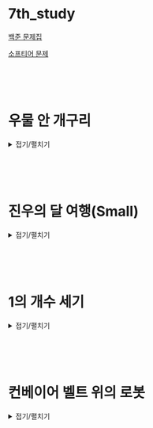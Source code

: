 # 7th_study

[백준 문제집](https://www.acmicpc.net/workbook/view/16830)

[소프티어 문제](https://softeer.ai/practice/info.do?idx=1&eid=394)

<br><br><br>

# 우물 안 개구리

<details>
<summary>접기/펼치기</summary>
<div markdown="1">

## [민웅](<./우물 안 개구리/민웅.py>)

```py

```

## [병국](<./우물 안 개구리/병국.py>)

```py

```

## [상미](<./우물 안 개구리/상미.py>)

```py

```

## [서희](<./우물 안 개구리/서희.py>)

```py

```

## [성구](<./우물 안 개구리/성구.py>)

```py
# 우물 안 개구리
import sys
input = sys.stdin.readline

# input
N, M = map(int, input().split())
weight_list = list(map(int, input().split()))

# define
friends = [[] for _ in range(N)]
cnt = 0

# input
for _ in range(M):
    a,b = map(int, input().split())
    friends[a-1].append(b-1)
    friends[b-1].append(a-1)

# logic
for i in range(N):
    # 친구가 있을때
    if friends[i]:
        # 친구들 중에
        for friend in friends[i]:
            # 나보다 무거운 무게치는 아이 있으면
            if weight_list[i] <= weight_list[friend]:
                # 멈춰
                break
        else:
            # 없으면 내가 짱임! count
            cnt += 1
    # 친구가 없을 때
    else:
        # 아무래도 내가 짱임! count
        cnt += 1
print(cnt)

```

</div>

</details>

<br><br><br>

# 진우의 달 여행(Small)

<details>
<summary>접기/펼치기</summary>
<div markdown="1">

## [민웅](<./진우의%20달%20여행(small)/민웅.py>)

```py

```

## [병국](<./진우의%20달%20여행(small)/병국.py>)

```py

```

## [상미](<./진우의%20달%20여행(small)/상미.py>)

```py

```

## [서희](<./진우의%20달%20여행(small)/서희.py>)

```py

```

## [성구](<./진우의%20달%20여행(small)/성구.py>)

```py

```

</div>

</details>

<br><br><br>

# 1의 개수 세기

<details>
<summary>접기/펼치기</summary>
<div markdown="1">

## [민웅](<./1의 개수 세기/민웅.py>)

```py

```

## [병국](<./1의 개수 세기/병국.py>)

```py

```

## [상미](<./1의 개수 세기/상미.py>)

```py

```

## [서희](<./1의 개수 세기/서희.py>)

```py

```

## [성구](<./1의 개수 세기/성구.py>)

```py

```

</div>

</details>

<br><br><br>

# 컨베이어 벨트 위의 로봇

<details>
<summary>접기/펼치기</summary>
<div markdown="1">

## [민웅](<./컨베이어 벨트 위의 로봇/민웅.py>)

```py

```

## [병국](<./컨베이어 벨트 위의 로봇/병국.py>)

```py

```

## [상미](<./컨베이어 벨트 위의 로봇/상미.py>)

```py

```

## [서희](<./컨베이어 벨트 위의 로봇/서희.py>)

```py

```

## [성구](<./컨베이어 벨트 위의 로봇/성구.py>)

```py

```

</div>

</details>

<br><br><br>
